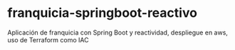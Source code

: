 # franquicia-springboot-reactivo
Aplicación de franquicia con Spring Boot y reactividad, despliegue en aws, uso de Terraform como IAC
